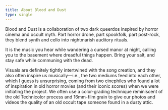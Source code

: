 ```yaml
---
title: About Blood and Dust
type: single
---
```


Blood and Dust is a collaboration of two dark queerdos inspired by horror cinema
and occult myth. Part horror drone, part spookfolk, part post-rock, they blend
synth and cello into nightmarish auditory rituals.


It is the music you hear while wandering a cursed manor at night, calling you to the basement where
dreadful things happen. Bring your salt, and stay safe while communing with the
dead.


Visuals are definitely tightly intertwined with the song creation, and
they also often inspire us musically—i.e., the two mediums feed into each other,
which I guess is unsurprising, coming from two cinephiles who found a lot of
inspiration in old horror movies (and their iconic scores) when we were
initiating the project. We often use a color-grading technique reminiscent of
the old Technicolor process and 16mm-film grain to give our photos and videos
the quality of an old occult tape someone found in a dusty attic.
